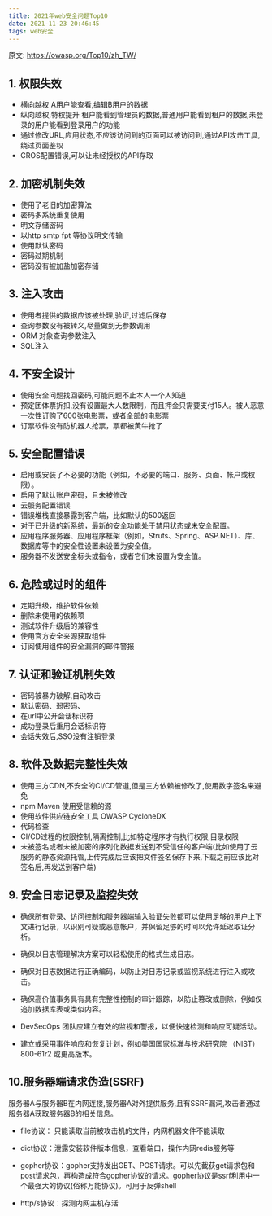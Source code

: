 ```yaml
---
title: 2021年web安全问题Top10
date: 2021-11-23 20:46:45
tags: web安全
---
```


原文: https://owasp.org/Top10/zh_TW/

## 1. 权限失效
* 横向越权 A用户能查看,编辑B用户的数据
* 纵向越权,特权提升 租户能看到管理员的数据,普通用户能看到租户的数据,未登录的用户能看到登录用户的功能
* 通过修改URL,应用状态,不应该访问到的页面可以被访问到,通过API攻击工具,绕过页面鉴权
* CROS配置错误,可以让未经授权的API存取


## 2. 加密机制失效
* 使用了老旧的加密算法
* 密码多系统重复使用
* 明文存储密码
* 以http smtp fpt 等协议明文传输
* 使用默认密码
* 密码过期机制
* 密码没有被加盐加密存储


## 3. 注入攻击
* 使用者提供的数据应该被处理,验证,过滤后保存
* 查询参数没有被转义,尽量做到无参数调用
* ORM 对象查询参数注入
* SQL注入


## 4. 不安全设计
* 使用安全问题找回密码,可能问题不止本人一个人知道
* 预定团体票折扣,没有设置最大人数限制，而且押金只需要支付15人。被人恶意一次性订购了600张电影票，或者全部的电影票
* 订票软件没有防机器人抢票，票都被黄牛抢了


## 5. 安全配置错误
* 启用或安装了不必要的功能（例如，不必要的端口、服务、页面、帐户或权限）。
* 启用了默认账户密码，且未被修改
* 云服务配置错误
* 错误堆栈直接暴露到客户端，比如默认的500返回
* 对于已升级的新系统，最新的安全功能处于禁用状态或未安全配置。
* 应用程序服务器、应用程序框架（例如，Struts、Spring、ASP.NET）、库、数据库等中的安全性设置未设置为安全值。
* 服务器不发送安全标头或指令，或者它们未设置为安全值。


## 6. 危险或过时的组件
* 定期升级，维护软件依赖
* 删除未使用的依赖项
* 测试软件升级后的兼容性
* 使用官方安全来源获取组件
* 订阅使用组件的安全漏洞的邮件警报


## 7. 认证和验证机制失效
* 密码被暴力破解,自动攻击
* 默认密码、弱密码、
* 在url中公开会话标识符
* 成功登录后重用会话标识符
* 会话失效后,SSO没有注销登录


## 8. 软件及数据完整性失效
* 使用三方CDN,不安全的CI/CD管道,但是三方依赖被修改了,使用数字签名来避免
* npm  Maven 使用受信赖的源
* 使用软件供应链安全工具 OWASP CycloneDX
* 代码检查
* CI/CD过程的权限控制,隔离控制,比如特定程序才有执行权限,目录权限
* 未被签名或者未被加密的序列化数据发送到不受信任的客户端(比如使用了云服务的静态资源托管,上传完成后应该把文件签名保存下来,下载之前应该比对签名后,再发送到客户端)
## 9. 安全日志记录及监控失效
* 确保所有登录、访问控制和服务器端输入验证失败都可以使用足够的用户上下文进行记录，以识别可疑或恶意帐户，并保留足够的时间以允许延迟取证分析。

* 确保以日志管理解决方案可以轻松使用的格式生成日志。

* 确保对日志数据进行正确编码，以防止对日志记录或监视系统进行注入或攻击。

* 确保高价值事务具有具有完整性控制的审计跟踪，以防止篡改或删除，例如仅追加数据库表或类似内容。

* DevSecOps 团队应建立有效的监视和警报，以便快速检测和响应可疑活动。

* 建立或采用事件响应和恢复计划，例如美国国家标准与技术研究院 （NIST） 800-61r2 或更高版本。


## 10.服务器端请求伪造(SSRF)
服务器A与服务器B在内网连接,服务器A对外提供服务,且有SSRF漏洞,攻击者通过服务器A获取服务器B的相关信息。
* file协议： 只能读取当前被攻击机的文件，内网机器文件不能读取

*  dict协议：泄露安装软件版本信息，查看端口，操作内网redis服务等

* gopher协议：gopher支持发出GET、POST请求。可以先截获get请求包和post请求包，再构造成符合gopher协议的请求。gopher协议是ssrf利用中一个最强大的协议(俗称万能协议)。可用于反弹shell

* http/s协议：探测内网主机存活

